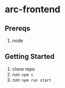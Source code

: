# arc-frontend

## Prereqs

1. node

## Getting Started

1. clone repo
2. run: `npm i`
3. run: `npm run start`
